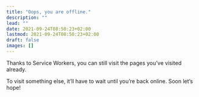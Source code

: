 ```yaml
---
title: "Oops, you are offline."
description: ""
lead: ""
date: 2021-09-24T08:50:23+02:00
lastmod: 2021-09-24T08:50:23+02:00
draft: false
images: []
---
```


Thanks to Service Workers, you can still visit the pages you’ve visited already.

To visit something else, it’ll have to wait until you’re back online. Soon let’s hope!

